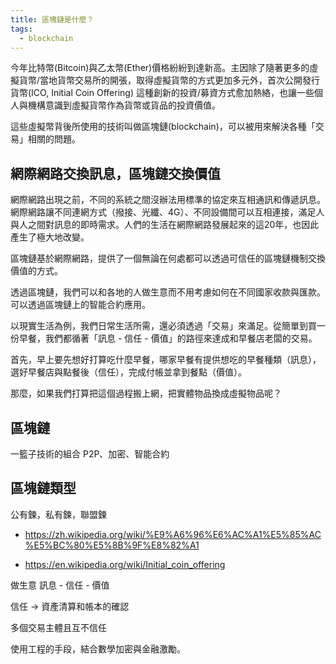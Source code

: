 ```yaml
---
title: 區塊鏈是什麼？
tags:
  - blockchain
---
```


今年比特幣(Bitcoin)與乙太幣(Ether)價格紛紛到達新高。主因除了隨著更多的虛擬貨幣/當地貨幣交易所的開張，取得虛擬貨幣的方式更加多元外，首次公開發行貨幣(ICO, Initial Coin Offering) 這種創新的投資/募資方式愈加熱絡，也讓一些個人與機構意識到虛擬貨幣作為貨幣或貨品的投資價值。

這些虛擬幣背後所使用的技術叫做區塊鏈(blockchain)，可以被用來解決各種「交易」相關的問題。

## 網際網路交換訊息，區塊鏈交換價值

網際網路出現之前，不同的系統之間沒辦法用標準的協定來互相通訊和傳遞訊息。網際網路讓不同連網方式（撥接、光纖、4G）、不同設備間可以互相連接，滿足人與人之間對訊息的即時需求。人們的生活在網際網路發展起來的這20年，也因此產生了極大地改變。

區塊鏈基於網際網路，提供了一個無論在何處都可以透過可信任的區塊鏈機制交換價值的方式。

透過區塊鏈，我們可以和各地的人做生意而不用考慮如何在不同國家收款與匯款。可以透過區塊鏈上的智能合約應用。

以現實生活為例，我們日常生活所需，還必須透過「交易」來滿足。從簡單到買一份早餐，我們都循著「訊息 - 信任 - 價值」的路徑來達成和早餐店老闆的交易。

首先，早上要先想好打算吃什麼早餐，哪家早餐有提供想吃的早餐種類（訊息），選好早餐店與點餐後（信任），完成付帳並拿到餐點（價值）。

那麼，如果我們打算把這個過程搬上網，把實體物品換成虛擬物品呢？

## 區塊鏈

一籃子技術的組合
P2P、加密、智能合約


## 區塊鏈類型

公有鍊，私有鍊，聯盟鍊

* https://zh.wikipedia.org/wiki/%E9%A6%96%E6%AC%A1%E5%85%AC%E5%BC%80%E5%8B%9F%E8%82%A1

* https://en.wikipedia.org/wiki/Initial_coin_offering


做生意 訊息 - 信任 - 價值

信任 -> 資產清算和帳本的確認

多個交易主體且互不信任

使用工程的手段，結合數學加密與金融激勵。
